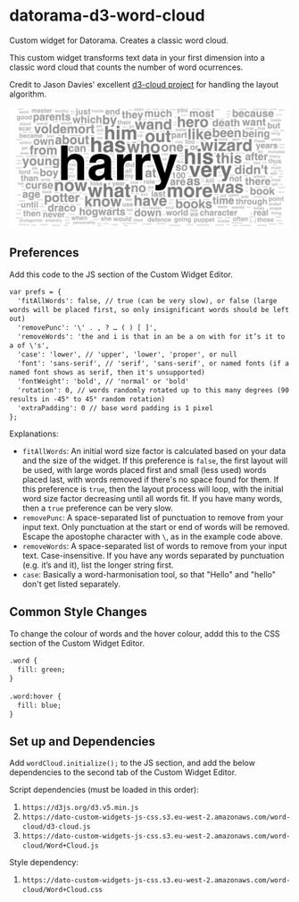 # datorama-d3-word-cloud
Custom widget for Datorama. Creates a classic word cloud.

This custom widget transforms text data in your first dimension into a classic word cloud that counts the number of word ocurrences.

Credit to Jason Davies' excellent [d3-cloud project](https://github.com/jasondavies/d3-cloud) for handling the layout algorithm.

![Preview image](image.png)

## Preferences
Add this code to the JS section of the Custom Widget Editor.
```
var prefs = {
  'fitAllWords': false, // true (can be very slow), or false (large words will be placed first, so only insignificant words should be left out)
  'removePunc': '\' . , ? … ( ) [ ]',
  'removeWords': 'the and i is that in an be a on with for it’s it to a of \'s',
  'case': 'lower', // 'upper', 'lower', 'proper', or null
  'font': 'sans-serif', // 'serif', 'sans-serif', or named fonts (if a named font shows as serif, then it's unsupported)
  'fontWeight': 'bold', // 'normal' or 'bold'
  'rotation': 0, // words randomly rotated up to this many degrees (90 results in -45° to 45° random rotation)
  'extraPadding': 0 // base word padding is 1 pixel
};
```

Explanations:
* `fitAllWords`: An initial word size factor is calculated based on your data and the size of the widget. If this preference is `false`, the first layout will be used, with large words placed first and small (less used) words placed last, with words removed if there's no space found for them. If this preference is `true`, then the layout process will loop, with the initial word size factor decreasing until all words fit. If you have many words, then a `true` preference can be very slow.
* `removePunc`: A space-separated list of punctuation to remove from your input text. Only punctuation at the start or end of words will be removed. Escape the apostophe character with `\`, as in the example code above.
* `removeWords`: A space-separated list of words to remove from your input text. Case-insensitive. If you have any words separated by punctuation (e.g. it’s and it), list the longer string first. 
* `case`: Basically a word-harmonisation tool, so that "Hello" and "hello" don't get listed separately.

## Common Style Changes
To change the colour of words and the hover colour, addd this to the CSS section of the Custom Widget Editor.
```
.word {
  fill: green;
}

.word:hover {
  fill: blue;
}
```

## Set up and Dependencies
Add `wordCloud.initialize();` to the JS section, and add the below dependencies to the second tab of the Custom Widget Editor.

Script dependencies (must be loaded in this order):
1. `https://d3js.org/d3.v5.min.js`
2. `https://dato-custom-widgets-js-css.s3.eu-west-2.amazonaws.com/word-cloud/d3-cloud.js`
3. `https://dato-custom-widgets-js-css.s3.eu-west-2.amazonaws.com/word-cloud/Word+Cloud.js`

Style dependency:
1. `https://dato-custom-widgets-js-css.s3.eu-west-2.amazonaws.com/word-cloud/Word+Cloud.css`
